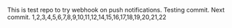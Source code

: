This is test repo to try webhook on push notifications.
Testing commit.
Next commit. 1,2,3,4,5,6,7,8,9,10,11,12,14,15,16,17,18,19,20,21,22

